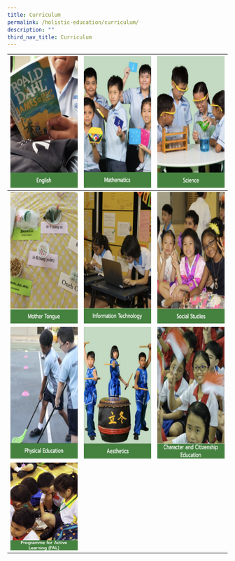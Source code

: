 ```yaml
---
title: Curriculum
permalink: /holistic-education/curriculum/
description: ""
third_nav_title: Curriculum
---
```

<table>
<thead>
  <tr>
    <th><a rel="noopener noreferrer" href="/holistic-education/curriculum/english-language"><img height="300" width="400" alt="English" src="/images/English.jpg">
    </a></th><th><a rel="noopener noreferrer" href="/holistic-education/curriculum/mathematics"><img height="300" width="400" alt="Mathematics" src="/images/Mathematics.jpg">
    </a></th><th><a rel="noopener noreferrer" href="/holistic-education/curriculum/science"><img height="300" width="400" alt="Science" src="/images/Science.jpg">
</a></th></tr></thead><tbody>
  <tr>
    <td><a rel="noopener noreferrer" href="/holistic-education/curriculum/mother-tongue"><img height="300" width="400" alt="Mother Tongue" src="/images/Mother%20Tongue.jpg">
    </a></td><td><a rel="noopener noreferrer"  href="/holistic-education/curriculum/information-technology"><img height="300" width="400" alt="Information Technology" src="/images/Information%20Technology.jpg">
    </a></td><td><a rel="noopener noreferrer" href="/holistic-education/curriculum/social-studies"><img height="300" width="400" alt="Social Studies" src="/images/Social%20Studies.jpg">
  </a></td></tr><tr>
    <td><a rel="noopener noreferrer" href="/holistic-education/curriculum/physical-education"><img height="300" width="400" alt="Physical Education" src="/images/Curriculum/Physical%20Education.jpg">
    </a></td><td><a rel="noopener noreferrer" href="/holistic-education/curriculum/aesthetics"><img height="300" width="400" alt="Aesthetics" src="/images/Curriculum/Aesthetics.jpg">
    </a></td><td><a rel="noopener noreferrer" href="/holistic-education/curriculum/character-and-citizenship-education"><img height="300" width="400" alt="Character and Citizenship Education" src="/images/CCE.jpg">
  </a></td></tr><tr>
    <td><a rel="noopener noreferrer" href="/holistic-education/curriculum/programme-for-active-learning-pal"><img height="200" width="300" alt="Programme for Active Learning" src="/images/Programme%20for%20Active%20Learning.jpg"></a></td></tr></tbody></table>